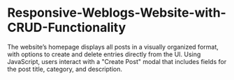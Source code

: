 # Responsive-Weblogs-Website-with-CRUD-Functionality
The website’s homepage displays all posts in a visually organized format, with options to create and delete entries directly from the UI. Using JavaScript, users interact with a "Create Post" modal that includes fields for the post title, category, and description.
